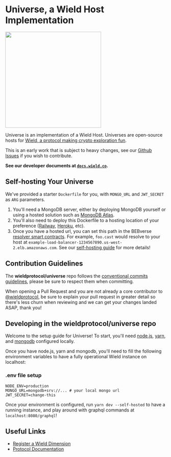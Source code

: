 # Universe, a Wield Host Implementation

<img src="./.misc/header.png" width="300" />

Universe is an implementation of a Wield Host. Universes are open-source hosts
for [Wield, a protocol making crypto exploration fun](https://wield.co).

This is an early work that is subject to heavy changes, see our
[Github Issues](https://github.com/wieldprotocol/dimension/issues) if you wish
to contribute.

**See our developer documents at [`docs.wield.co`](https://docs.wield.co).**

## Self-hosting Your Universe

We've provided a starter `Dockerfile` for you, with `MONGO_URL` and `JWT_SECRET`
as `ARG` parameters.

1. You'll need a MongoDB server, either by deploying MongoDB yourself or using a
   hosted solution such as [MongoDB Atlas](https://www.mongodb.com/cloud/atlas).
2. You'll also need to deploy this Dockerfile to a hosting location of your
   preference ([Railway](https://railway.app),
   [Heroku](https://www.heroku.com/), etc).
3. Once you have a hosted url, you can set this path in the BEBverse
   [resolver smart contracts](https://github.com/wieldprotocol/contracts). For
   example, `foo.cast` would resolve to your host at
   `example-load-balancer-1234567890.us-west-2.elb.amazonaws.com`. See our
   [self-hosting guide](https://docs.wield.co/selfhosting#configuring-the-resolver-contract)
   for more details!

## Contribution Guidelines

The **wieldprotocol/universe** repo follows the
[conventional commits guidelines](https://www.conventionalcommits.org/en/v1.0.0/#summary),
please be sure to respect them when committing.

When opening a Pull Request and you are not already a core contributor to
[@wieldprotocol](https://github.com/wieldprotocol), be sure to explain your pull
request in greater detail so there's less churn when reviewing and we can get
your changes landed ASAP, thank you!

## Developing in the wieldprotocol/universe repo

Welcome to the setup guide for Universe! To start, you'll need
[node.js](https://github.com/nvm-sh/nvm),
[yarn](https://classic.yarnpkg.com/lang/en/docs/install/#mac-stable), and
[mongodb](https://www.mongodb.com/docs/manual/tutorial/install-mongodb-on-os-x/)
configured locally.

Once you have node.js, yarn and mongodb, you'll need to fill the following
environment variables to have a fully operational Wield instance on localhost:

### .env file setup

```
NODE_ENV=production
MONGO_URL=mongodb+srv://... # your local mongo url
JWT_SECRET=change-this
```

Once your environment is configured, run `yarn dev --self-hosted` to have a
running instance, and play around with graphql commands at
`localhost:8080/graphql`!

## Useful Links

- [Register a Wield Dimension](https://wield.co)
- [Protocol Documentation](https://docs.wield.co)
